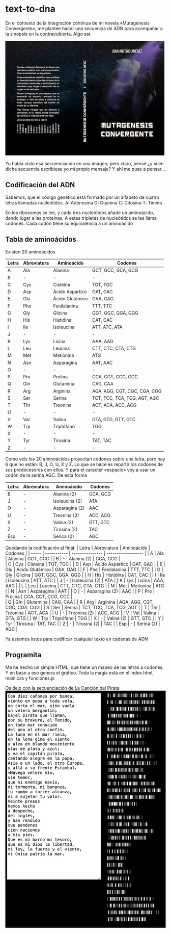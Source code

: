# text-to-dna
En el contexto de la integración contínua de mi novela «Mutagénesis Convergente», me plantee hacer una secuencia de ADN para acompañar a la sinopsis en la contracubierta. Algo así.

![Contracubierta de «Mutagénesis Convergente»](./img/01_contracubierta.webp)

Yo había visto esa secuenciación en una imagen, pero claro, pensé ¿y si en dicha secuencia escribiese yo mi propio mensaje? Y ahí me puse a pensar…

## Codificación del ADN
Sabemos, que el código genético está formado por un alfabeto de cuatro letras llamadas nucleótidos.
A: Adenosina
G: Guanina
C: Citosina
T: Timina

En los ribosomas se lee, y cada tres nucleótidos añade un aminoácido, dando lugar a las proteínas. A estas tripletas de nucleótidos se les llama codones. Cada códón tiene su equivalencia a un aminoácido

## Tabla de aminoácidos
Existen 20 aminoácidos

| Letra | Abreviatura | Aminoácido      | Codones            |
| ----- | ----------- | --------------- | ------------------ |
| A     | Ala         | Alanina         | GCT, GCC, GCA, GCG |
| B     | -           | -               | -                  |       
| C     | Cys         | Cisteína        | TGT, TGC           |
| D     | Asp         | Ácido Aspártico | GAT, GAC           | 
| E     | Glu         | Ácido Glutámico | GAA, GAG           |
| F     | Phe         | Fenilalanina    | TTT, TTC           |
| G     | Gly         | Glicina         | GGT, GGC, GGA, GGG |
| H     | His         | Histidina       | CAT, CAC           |
| I     | Ile         | Isoleucina      | ATT, ATC, ATA      |
| J     | -           | -               | -                  |
| K     | Lys         | Lisina          | AAA, AAG           |
| L     | Leu         | Leucina         | CTT, CTC, CTA, CTG |
| M     | Met         | Metionina       | ATG                |
| N     | Asn         | Asparagina      | AAT, AAC           |
| O     | -           | -               | -                  |
| P     | Pro         | Prolina         | CCA, CCT, CCG, CCC |  
| Q     | Gln         | Glutamina       | CAG, CAA           | 
| R     | Arg         | Arginina        | AGA, AGG, CGT, CGC, CGA, CGG |
| S     | Ser         | Serina          | TCT, TCC, TCA, TCG, AGT, AGC |
| T     | Thr         | Treonina        | ACT, ACA, ACC, ACG |
| U     | -           | -               | -                  |
| V     | Val         | Valina          | GTA, GTG, GTT, GTC | 
| W     | Trp         | Triptófano      | TGG                |
| X     | -           | -               | -                  |
| Y     | Tyr         | Tirosina        | TAT, TAC           |
| Z     | -           | -               | -                  |

Como véis los 20 aminoácidos proyectan codones sobre una letra, pero hay 6 que no están: B, J, O, U, X y Z. Lo que se hace es repartir los codones de sus predecesores con ellos. Y para el caracter «espacio» voy a usar un codón de la serina AGC. De esta forma

| Letra | Abreviatura | Aminoácido      | Codones            |
| ----- | ----------- | --------------- | ------------------ |
| B     | -           | Alanina (2)     | GCA, GCG           |       
| J     | -           | Isoleucina (2)  | ATA                |
| O     | -           | Asparagina (2)  | AAC                |
| U     | -           | Treonina (2)    | ACC, ACG           | 
| X     | -           | Valina (2)      | GTT, GTC           |
| Z     | -           | Tirosina (2)    | TAC                |
| Esp   | -           | Serica   (2)    | AGC                |


Quedando la codificación al final:
| Letra | Abreviatura | Aminoácido      | Codones            |
| ----- | ----------- | --------------- | ------------------ |
| A     | Ala         | Alanina         | GCT, GCC           |
| B     | -           | Alanina (2)     | GCA, GCG           |      
| C     | Cys         | Cisteína        | TGT, TGC           |
| D     | Asp         | Ácido Aspártico | GAT, GAC           | 
| E     | Glu         | Ácido Glutámico | GAA, GAG           |
| F     | Phe         | Fenilalanina    | TTT, TTC           |
| G     | Gly         | Glicina         | GGT, GGC, GGA, GGG |
| H     | His         | Histidina       | CAT, CAC           |
| I     | Ile         | Isoleucina      | ATT, ATC           |
| J     | -           | Isoleucina (2)  | ATA                |
| K     | Lys         | Lisina          | AAA, AAG           |
| L     | Leu         | Leucina         | CTT, CTC, CTA, CTG |
| M     | Met         | Metionina       | ATG                |
| N     | Asn         | Asparagina      | AAT                |
| O     | -           | Asparagina (2)  | AAC                |
| P     | Pro         | Prolina         | CCA, CCT, CCG, CCC |  
| Q     | Gln         | Glutamina       | CAG, CAA           | 
| R     | Arg         | Arginina        | AGA, AGG, CGT, CGC, CGA, CGG |
| S     | Ser         | Serina          | TCT, TCC, TCA, TCG, AGT      |
| T     | Thr         | Treonina        | ACT, ACA           |
| U     | -           | Treonina (2)    | ACC, ACG           |
| V     | Val         | Valina          | GTA, GTG           | 
| W     | Trp         | Triptófano      | TGG                |
| X     | -           | Valina (2)      | GTT, GTC           |
| Y     | Tyr         | Tirosina        | TAT, TAC           |
| Z     | -           | Tirosina (2)    | TAC                |
| Esp   | -           | Serina (2)      | AGC                |


Ya estamos listos para codificar cualquier texto en cadenas de ADN

## Programita
Me he hecho un simple HTML, que tiene un mapeo de las letras a codones, Y en base a eso genera el gráfico.
Toda la magia está en el index.html, main.css y funciones.js

Os dejo con la secuenciación de La Canción del Pirata
![Secuanciación de «La Canción del Pirata»](./img/secuenciacion-cancion-del-pirata.webp)